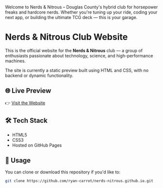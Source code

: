 Welcome to Nerds & Nitrous – Douglas County's hybrid club for horsepower freaks and hardcore nerds. Whether you're tuning up your ride, coding your next app, or building the ultimate TCG deck — this is your garage.

# Nerds & Nitrous Club Website

This is the official website for the **Nerds & Nitrous** club — a group of enthusiasts passionate about technology, science, and high-performance machines.

The site is currently a static preview built using HTML and CSS, with no backend or dynamic functionality.

## 🌐 Live Preview

👉 [Visit the Website](https://ryan-carrot.github.io/nerds-nitrous/)

## 🛠️ Tech Stack

- HTML5
- CSS3
- Hosted on GitHub Pages

## 📁 Usage

You can clone or download this repository if you'd like to:

```bash
git clone https://github.com/ryan-carrot/nerds-nitrous.github.io.git
```
